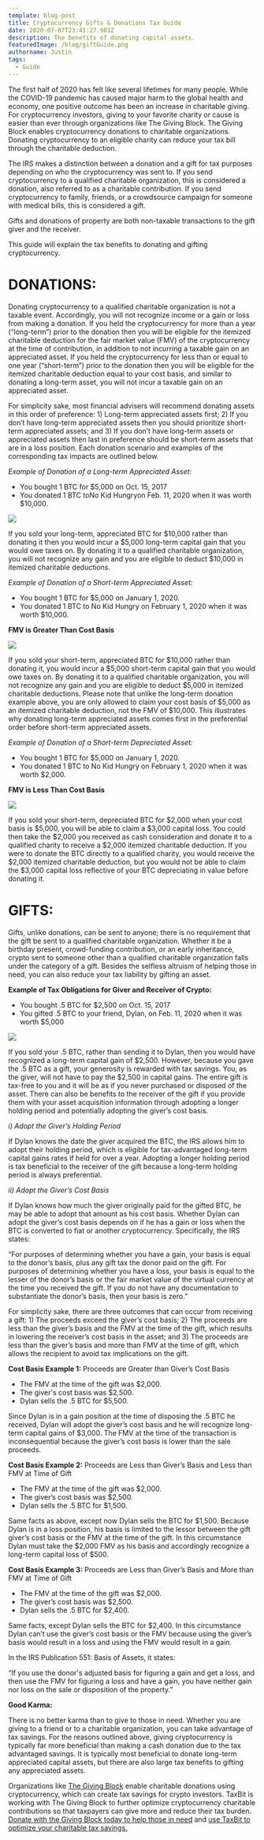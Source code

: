 ```yaml
---
template: blog-post
title: Cryptocurrency Gifts & Donations Tax Guide
date: 2020-07-07T23:41:27.981Z
description: The benefits of donating capital assets.
featuredImage: /blog/giftGuide.png
authorname: Justin
tags:
  - Guide
---
```

The first half of 2020 has felt like several lifetimes for many people. While the COVID-19 pandemic has caused major harm to the global health and economy, one positive outcome has been an increase in charitable giving. For cryptocurrency investors, giving to your favorite charity or cause is easier than ever through organizations like The Giving Block. The Giving Block enables cryptocurrency donations to charitable organizations. Donating cryptocurrency to an eligible charity can reduce your tax bill through the charitable deduction.

The IRS makes a distinction between a donation and a gift for tax purposes depending on who the cryptocurrency was sent to. If you send cryptocurrency to a qualified charitable organization, this is considered a donation, also referred to as a charitable contribution. If you send cryptocurrency to family, friends, or a crowdsource campaign for someone with medical bills, this is considered a gift.

Gifts and donations of property are both non-taxable transactions to the gift giver and the receiver.

This guide will explain the tax benefits to donating and gifting cryptocurrency.

# **DONATIONS:**

Donating cryptocurrency to a qualified charitable organization is not a taxable event. Accordingly, you will not recognize income or a gain or loss from making a donation. If you held the cryptocurrency for more than a year (“long-term”) prior to the donation then you will be eligible for the itemized charitable deduction for the fair market value (FMV) of the cryptocurrency at the time of contribution, in addition to not incurring a taxable gain on an appreciated asset. If you held the cryptocurrency for less than or equal to one year (“short-term”) prior to the donation then you will be eligible for the itemized charitable deduction equal to your cost basis, and similar to donating a long-term asset, you will not incur a taxable gain on an appreciated asset.



For simplicity sake, most financial advisers will recommend donating assets in this order of preference: 1) Long-term appreciated assets first; 2) If you don’t have long-term appreciated assets then you should prioritize short-term appreciated assets; and 3) If you don’t have long-term assets or appreciated assets then last in preference should be short-term assets that are in a loss position. Each donation scenario and examples of the corresponding tax impacts are outlined below.



*Example of Donation of a Long-term Appreciated Asset:*

* You bought 1 BTC for $5,000 on Oct. 15, 2017
* You donated 1 BTC toNo Kid Hungryon Feb. 11, 2020 when it was worth $10,000.

![](https://lh4.googleusercontent.com/V_bf-tNjJxNJN1CwJEq0UY8F-dtT8tT1heawtA5cWdGt8Ush6dhEfQ4qeFTFkZt4OtQ_i05KP6TrRYniJoIH7qVzgJRk_Bz_8onF2Q0fZZBsoM_D8TvrrWrlRQ-rwobEXIaSovI7)



If you sold your long-term, appreciated BTC for $10,000 rather than donating it then you would incur a $5,000 long-term capital gain that you would owe taxes on. By donating it to a qualified charitable organization, you will not recognize any gain and you are eligible to deduct $10,000 in itemized charitable deductions.

*Example of Donation of a Short-term Appreciated Asset:*

* You bought 1 BTC for $5,000 on January 1, 2020.
* You donated 1 BTC to No Kid Hungry on February 1, 2020 when it was worth $10,000.



**FMV is Greater Than Cost Basis**

![](https://lh4.googleusercontent.com/NFR2Qz8fLsVu5BzQwZviWqdNVX_In7xDhrN9i7kQTB47mhh6m9gxo5Sdfaoa0OtVghe1kXDxEdJ4_ST5Z5RYg0UEG1SIxV4jRfxPejVMTvpSoMjmlAQh1A8IyhFcGjE0WlxqPBXZ)



If you sold your short-term, appreciated BTC for $10,000 rather than donating it, you would incur a $5,000 short-term capital gain that you would owe taxes on. By donating it to a qualified charitable organization, you will not recognize any gain and you are eligible to deduct $5,000 in itemized charitable deductions. Please note that unlike the long-term donation example above, you are only allowed to claim your cost basis of $5,000 as an itemized charitable deduction, not the FMV of $10,000. This illustrates why donating long-term appreciated assets comes first in the preferential order before short-term appreciated assets.



*Example of Donation of a Short-term Depreciated Asset:*

* You bought 1 BTC for $5,000 on January 1, 2020.
* You donated 1 BTC to No Kid Hungry on February 1, 2020 when it was worth $2,000.

**FMV is Less Than Cost Basis**

![](https://lh3.googleusercontent.com/u7nPz7gMTMorCBQKIlWuV8njguf92skQor9mN0YRs9uYGEwERrVUWP1LQl7aSUdJ6hT1lkGS5ABQqY7ucWHUMraH92uBCq_rM3h7Cyjj_npkayVEGcNJmXvLTuiPVns4Tdd_yGHv)



If you sold your short-term, depreciated BTC for $2,000 when your cost basis is $5,000, you will be able to claim a $3,000 capital loss. You could then take the $2,000 you received as cash consideration and donate it to a qualified charity to receive a $2,000 itemized charitable deduction. If you were to donate the BTC directly to a qualified charity, you would receive the $2,000 itemized charitable deduction, but you would not be able to claim the $3,000 capital loss reflective of your BTC depreciating in value before donating it.

# **GIFTS:**

Gifts, unlike donations, can be sent to anyone; there is no requirement that the gift be sent to a qualified charitable organization. Whether it be a birthday present, crowd-funding contribution, or an early inheritance, crypto sent to someone other than a qualified charitable organization falls under the category of a gift. Besides the selfless altruism of helping those in need, you can also reduce your tax liability by gifting an asset.

**Example of Tax Obligations for Giver and Receiver of Crypto:**

* You bought .5 BTC for $2,500 on Oct. 15, 2017
* You gifted .5 BTC to your friend, Dylan, on Feb. 11, 2020 when it was worth $5,000

![](https://lh3.googleusercontent.com/tc4jqbw3xy3xUxZ4caH9if5iiKcAT-hu_W5Wie8XTvK8gjrxKUkzRPa6EhmqfguLeygUUcJEqIW45HSN7H2gGnfbEXnZq2-Nze1lknomaSoEg4BkXH9eexyhIDP0GhI3kqcpJ9hX)

If you sold your .5 BTC, rather than sending it to Dylan, then you would have recognized a long-term capital gain of $2,500. However, because you gave the .5 BTC as a gift, your generosity is rewarded with tax savings. You, as the giver, will not have to pay the $2,500 in capital gains. The entire gift is tax-free to you and it will be as if you never purchased or disposed of the asset. There can also be benefits to the receiver of the gift if you provide them with your asset acquisition information through adopting a longer holding period and potentially adopting the giver’s cost basis.

*i) Adopt the Giver’s Holding Period*

If Dylan knows the date the giver acquired the BTC, the IRS allows him to adopt their holding period, which is eligible for tax-advantaged long-term capital gains rates if held for over a year. Adopting a longer holding period is tax beneficial to the receiver of the gift because a long-term holding period is always preferential.

*ii) Adopt the Giver’s Cost Basis*

If Dylan knows how much the giver originally paid for the gifted BTC, he may be able to adopt that amount as his cost basis. Whether Dylan can adopt the giver’s cost basis depends on if he has a gain or loss when the BTC is converted to fiat or another cryptocurrency. Specifically, the IRS states:

“For purposes of determining whether you have a gain, your basis is equal to the donor’s basis, plus any gift tax the donor paid on the gift. For purposes of determining whether you have a loss, your basis is equal to the lesser of the donor’s basis or the fair market value of the virtual currency at the time you received the gift. If you do not have any documentation to substantiate the donor’s basis, then your basis is zero.”

For simplicity sake, there are three outcomes that can occur from receiving a gift: 1) The proceeds exceed the giver’s cost basis; 2) The proceeds are less than the giver’s basis and the FMV at the time of the gift, which results in lowering the receiver’s cost basis in the asset; and 3) The proceeds are less than the giver’s basis and more than FMV at the time of gift, which allows the recipient to avoid tax implications on the gift.

**Cost Basis Example 1:** Proceeds are Greater than Giver’s Cost Basis

* The FMV at the time of the gift was $2,000.
* The giver's cost basis was $2,500.
* Dylan sells the .5 BTC for $5,500.

Since Dylan is in a gain position at the time of disposing the .5 BTC he received, Dylan will adopt the giver’s cost basis and he will recognize long-term capital gains of $3,000. The FMV at the time of the transaction is inconsequential because the giver’s cost basis is lower than the sale proceeds.

**Cost Basis Example 2:** Proceeds are Less than Giver’s Basis and Less than FMV at Time of Gift

* The FMV at the time of the gift was $2,000.
* The giver’s cost basis was $2,500.
* Dylan sells the .5 BTC for $1,500.

Same facts as above, except now Dylan sells the BTC for $1,500. Because Dylan is in a loss position, his basis is limited to the lessor between the gift giver’s cost basis or the FMV at the time of the gift. In this circumstance Dylan must take the $2,000 FMV as his basis and accordingly recognize a long-term capital loss of $500.

**Cost Basis Example 3:** Proceeds are Less than Giver’s Basis and More than FMV at Time of Gift

* The FMV at the time of the gift was $2,000.
* The giver’s cost basis was $2,500.
* Dylan sells the .5 BTC for $2,400.

Same facts, except Dylan sells the BTC for $2,400. In this circumstance Dylan can’t use the giver’s cost basis or the FMV because using the giver’s basis would result in a loss and using the FMV would result in a gain.

In the IRS Publication 551: Basis of Assets, it states:

“If you use the donor's adjusted basis for figuring a gain and get a loss, and then use the FMV for figuring a loss and have a gain, you have neither gain nor loss on the sale or disposition of the property.”

**Good Karma:**

There is no better karma than to give to those in need. Whether you are giving to a friend or to a charitable organization, you can take advantage of tax savings. For the reasons outlined above, giving cryptocurrency is typically far more beneficial than making a cash donation due to the tax advantaged savings. It is typically most beneficial to donate long-term appreciated capital assets, but there are also large tax benefits to gifting any appreciated assets.

Organizations like [The Giving Block](https://www.thegivingblock.com/donate-bitcoin) enable charitable donations using cryptocurrency, which can create tax savings for crypto investors. TaxBit is working with The Giving Block to further optimize cryptocurrency charitable contributions so that taxpayers can give more and reduce their tax burden. [Donate with the Giving Block today to help those in need](https://www.thegivingblock.com/donate-bitcoin) and [use TaxBit to optimize your charitable tax savings.](taxbit.com)
